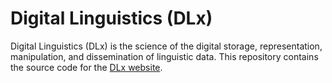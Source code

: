 # Digital Linguistics (DLx)
Digital Linguistics (DLx) is the science of the digital storage, representation, manipulation, and dissemination of linguistic data. This repository contains the source code for the [DLx website](https://digitallinguistics.io).
